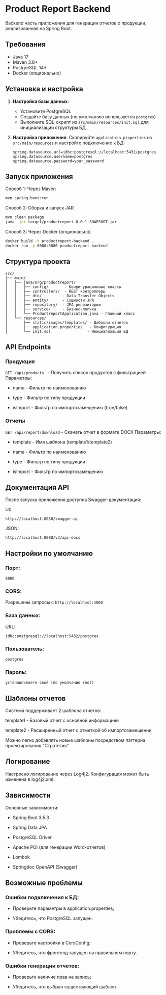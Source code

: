 # Product Report Backend

Backend часть приложения для генерации отчетов о продукции, реализованная на Spring Boot.

## Требования

- Java 17
- Maven 3.8+
- PostgreSQL 14+
- Docker (опционально)

## Установка и настройка

1. **Настройка базы данных**:
   - Установите PostgreSQL
   - Создайте базу данных (по умолчанию используется `postgres`)
   - Выполните SQL-скрипт из `src/main/resources/init.sql` для инициализации структуры БД

2. **Настройка приложения**:
   Скопируйте `application.properties` из `src/main/resources` и настройте подключение к БД:
   ```properties
   spring.datasource.url=jdbc:postgresql://localhost:5432/postgres
   spring.datasource.username=postgres
   spring.datasource.password=your_password
## Запуск приложения
Способ 1: Через Maven
```bash
mvn spring-boot:run
```
Способ 2: Сборка и запуск JAR
```bash
mvn clean package
java -jar target/productreport-0.0.1-SNAPSHOT.jar
```
Способ 3: Через Docker (опционально)
```bash
docker build -t productreport-backend .
docker run -p 8080:8080 productreport-backend
```
## Структура проекта
```text
src/
├── main/
│   ├── java/org/productreport/
│   │   ├── config/       - Конфигурационные классы
│   │   ├── controllers/  - REST контроллеры
│   │   ├── dto/         - Data Transfer Objects
│   │   ├── entity/      - Сущности JPA
│   │   ├── repository/  - JPA репозитории
│   │   ├── service/     - Бизнес-логика
│   │   └── ProductreportApplication.java - Главный класс
│   └── resources/
│       ├── static/images/templates/ - Шаблоны отчетов
│       ├── application.properties   - Конфигурация
│       └── init.sql                - Инициализация БД
```
## API Endpoints
### Продукция
```GET /api/products ``` - Получить список продуктов с фильтрацией
Параметры:

+ name - Фильтр по наименованию

+ type - Фильтр по типу продукции

+ isImport - Фильтр по импортозамещению (true/false)

### Отчеты
```GET /api/report/download``` - Скачать отчет в формате DOCX
Параметры:

+ template - Имя шаблона (template1/template2)

+ name - Фильтр по наименованию

+ type - Фильтр по типу продукции

+ isImport - Фильтр по импортозамещению

## Документация API
После запуска приложения доступна Swagger-документация:

UI: 
```url
http://localhost:8080/swagger-ui
```
JSON:
```url
http://localhost:8080/v3/api-docs
```
## Настройки по умолчанию

### Порт: 
```text
8080
```

### CORS: 

Разрешены запросы с ```http://localhost:3000```


### База данных:

URL: 
```url
jdbc:postgresql://localhost:5432/postgres
```
### Пользователь:
```text
postgres
```
### Пароль: 
```text
устанавливаете свой (по умолчанию root)
```
## Шаблоны отчетов
Система поддерживает 2 шаблона отчетов:

template1 - Базовый отчет с основной информацией

template2 - Расширенный отчет с отметкой об импортозамещении

Можно легко добавлять новые шаблоны посредством паттерна проектирования "Стратегия"

## Логирование
Настроено логирование через Log4j2. Конфигурация может быть изменена в log4j2.xml.

## Зависимости
Основные зависимости:

* Spring Boot 3.5.3

* Spring Data JPA

* PostgreSQL Driver

* Apache POI (для генерации Word-отчетов)

* Lombok

* Springdoc OpenAPI (Swagger)

## Возможные проблемы
### Ошибки подключения к БД:

+ Проверьте параметры в application.properties;

+ Убедитесь, что PostgreSQL запущен.

### Проблемы с CORS:

+ Проверьте настройки в CorsConfig;

+ Убедитесь, что фронтенд запущен на правильном порту.

### Ошибки генерации отчетов:

+ Проверьте наличие прав на запись;

+ Убедитесь, что выбран существующий шаблон.
